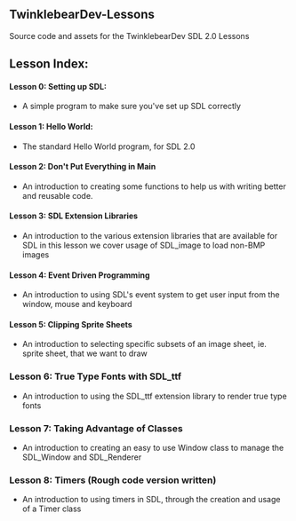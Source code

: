 ## TwinklebearDev-Lessons
Source code and assets for the TwinklebearDev SDL 2.0 Lessons

## Lesson Index:
#### Lesson 0: Setting up SDL: 
- A simple program to make sure you've set up SDL correctly

#### Lesson 1: Hello World: 
- The standard Hello World program, for SDL 2.0

#### Lesson 2: Don't Put Everything in Main
- An introduction to creating some functions to help us with writing better and reusable code.

#### Lesson 3: SDL Extension Libraries
- An introduction to the various extension libraries that are available for SDL in this lesson we cover usage of SDL_image to load non-BMP images

#### Lesson 4: Event Driven Programming
- An introduction to using SDL's event system to get user input from the window, mouse and keyboard

#### Lesson 5: Clipping Sprite Sheets
- An introduction to selecting specific subsets of an image sheet, ie. sprite sheet, that we want to draw

### Lesson 6: True Type Fonts with SDL_ttf
- An introduction to using the SDL_ttf extension library to render true type fonts

### Lesson 7: Taking Advantage of Classes
- An introduction to creating an easy to use Window class to manage the SDL_Window and SDL_Renderer

### Lesson 8: Timers (Rough code version written)
- An introduction to using timers in SDL, through the creation and usage of a Timer class